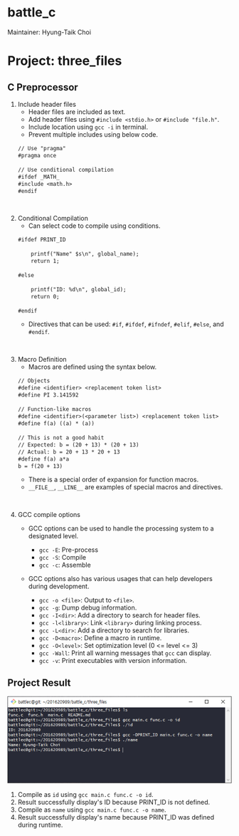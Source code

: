 # battle_c
Maintainer: Hyung-Taik Choi

# Project: three_files
## C Preprocessor  
1. Include header files
    - Header files are included as text.
    - Add header files using `#include <stdio.h>` or `#include "file.h"`.
    - Include location using `gcc -i` in terminal.
    - Prevent multiple includes using below code.
    ```
    // Use "pragma"
    #pragma once
    
    // Use conditional compilation
    #ifdef _MATH_ 
    #include <math.h> 
    #endif
    ```
<br>

2. Conditional Compilation
    - Can select code to compile using conditions.
    ```
    #ifdef PRINT_ID
    
        printf("Name" $s\n", global_name);
        return 1;
    
    #else
    
        printf("ID: %d\n", global_id);
        return 0;
    
    #endif
    ```
    - Directives that can be used: `#if`, `#ifdef`, `#ifndef`, `#elif`, `#else`, and `#endif`.
<br>

3. Macro Definition
    - Macros are defined using the syntax below.
    ```
    // Objects
    #define <identifier> <replacement token list>
    #define PI 3.141592
    
    // Function-like macros
    #define <identifier>(<parameter list>) <replacement token list>
    #define f(a) ((a) * (a))
    
    // This is not a good habit
    // Expected: b = (20 + 13) * (20 + 13)
    // Actual: b = 20 + 13 * 20 + 13
    #define f(a) a*a
    b = f(20 + 13)
    ```
    - There is a special order of expansion for function macros.
    - `__FILE__`, `__LINE__` are examples of special macros and directives.
<br>

4. GCC compile options
    - GCC options can be used to handle the processing system to a designated level.
        - `gcc -E`: Pre-process
        - `gcc -S`: Compile
        - `gcc -c`: Assemble
    
    - GCC options also has various usages that can help developers during development.
        - `gcc -o <file>`: Output to `<file>`.
        - `gcc -g`: Dump debug information.
        - `gcc -I<dir>`: Add a directory to search for header files.
        - `gcc -l<library>`: Link `<library>` during linking process.
        - `gcc -L<dir>`: Add a directory to search for libraries.
        - `gcc -D<macro>`: Define a macro in runtime.
        - `gcc -O<level>`: Set optimization level (0 <= level <= 3)
        - `gcc -Wall`: Print all warning messages that `gcc` can display.
        - `gcc -v`: Print executables with version information.
    

## Project Result
![Result Image](three_files/result/results.PNG)

1. Compile as `id` using `gcc main.c func.c -o id`.
2. Result successfully display's ID because PRINT_ID is not defined.
3. Compile as `name` using `gcc main.c func.c -o name`.
4. Result successfully display's name because PRINT_ID was defined during runtime.